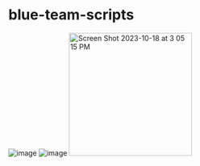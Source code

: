 # blue-team-scripts

![image](https://github.com/0xmmalik/blue-team-scripts/assets/40321743/b2a465d4-b968-4c6f-8a82-a48b712dc974)
![image](https://github.com/0xmmalik/blue-team-scripts/assets/68879253/0db8a1f8-ea0e-4faa-9c34-41ed5435ee06)
<img width="244" alt="Screen Shot 2023-10-18 at 3 05 15 PM" src="https://github.com/0xmmalik/blue-team-scripts/assets/68879253/e96f034a-1b87-4de6-a7f5-b7a19489bb77">
